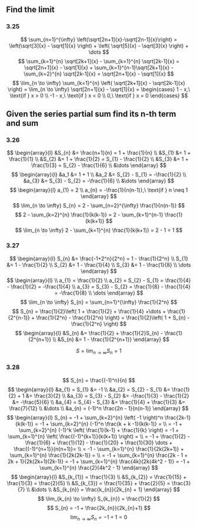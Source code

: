 ## Find the limit
### 3.25
$$
\sum_{n=1}^{\infty} \left(\sqrt[2n+1]{x}-\sqrt[2n-1]{x}\right) = \left(\sqrt[3]{x} - \sqrt[1]{x} \right) + \left( \sqrt[5]{x} - \sqrt[3]{x} \right) + \dots
$$
$$
\sum_{k=1}^{n} \sqrt[2k+1]{x} - \sum_{k=1}^{n} \sqrt[2k-1]{x} = \sqrt[2n+1]{x} - \sqrt[1]{x} + \sum_{k=1}^{n-1}\sqrt[2k+1]{x} - \sum_{k=2}^{n} \sqrt[2k-1]{x} = \sqrt[2n+1]{x} - \sqrt[1]{x}
$$
$$
\lim_{n \to \infty} \sum_{k=1}^{n} \left( \sqrt[2k+1]{x} - \sqrt[2k-1]{x} \right) = \lim_{n \to \infty}  \sqrt[2n+1]{x} - \sqrt[1]{x} = 
\begin{cases}
1 - x,\ \text{if } x > 0 \\
-1 - x,\ \text{if } x < 0 \\
0,\ \text{if } x = 0
\end{cases}
$$

## Given the series partial sum find its n-th term and sum 
### 3.26
$$ \begin{array}{l}
&S_{n} &= \frac{n+1}{n} = 1 + \frac{1}{n} \\
&S_{1} &= 1 + \frac{1}{1} \\
&S_{2} &= 1 + \frac{1}{2} = S_{1} - \frac{1}{2} \\
&S_{3} &= 1 + \frac{1}{3} = S_{2} - \frac{1}{6} \\
&\dots
\end{array}
$$
$$
\begin{array}{l}
&a_1 &= 1 + 1 \\
&a_2 &= S_{2} - S_{1} = -\frac{1}{2} \\
&a_{3} &= S_{3} - S_{2} = -\frac{1}{6} \\
&\dots
\end{array}
$$
$$
\begin{array}{l}
a_{1} = 2 \\
a_{n} = -\frac{1}{n(n-1)},\ \text{if } n \neq 1
\end{array}
$$
$$
\lim_{n \to \infty} S_{n} = 2 - \sum_{n=2}^{\infty} \frac{1}{n(n-1)}
$$
$$
2 - \sum_{k=2}^{n} \frac{1}{k(k-1)} = 2 - \sum_{k=1}^{n-1} \frac{1}{k(k+1)}
$$
$$
\lim_{n \to \infty} 2 - \sum_{k=1}^{n} \frac{1}{k(k+1)} = 2 - 1 = 1
$$

### 3.27
$$
\begin{array}{l}
S_{n} &= \frac{-1+2^n}{2^n} = 1 - \frac{1}{2^n} \\
S_{1} &= 1 - \frac{1}{2} \\
S_{2} &= 1 - \frac{1}{4} \\
S_{3} &= 1 - \frac{1}{8} \\
\dots
\end{array}
$$
$$
\begin{array}{l} \\
a_{1} = \frac{1}{2} \\
a_{2} = S_{2} - S_{1} = \frac{1}{4} - \frac{1}{2} = -\frac{1}{4} \\
a_{3} = S_{3} - S_{2} = \frac{1}{8} - \frac{1}{4} = -\frac{1}{8} \\
\dots
\end{array}
$$
$$
\lim_{n \to \infty} S_{n} = \sum_{n=1}^{\infty} \frac{1}{2^n}
$$
$$
S_{n} = \frac{1}{2}\left( 1 + \frac{1}{2} + \frac{1}{4} +\dots + \frac{1}{2^{n-1}} + \frac{1}{2^n} - \frac{1}{2^n} \right) = \frac{1}{2}\left( 1 + S_{n} - \frac{1}{2^n} \right) 
$$
$$
\begin{array}{l}
&S_{n} &= \frac{1}{2} + \frac{1}{2}S_{n} - \frac{1}{2^{n+1}} \\
&S_{n} &= 1 - \frac{1}{2^{n+1}}
\end{array}
$$

$$
S = \lim_{ n \to \infty} S_{n} = 1
$$
### 3.28
$$
S_{n} = \frac{(-1)^n}{n}
$$
$$
\begin{array}{l}
&a_{1} = S_{1} &= -1 \\
&a_{2} = S_{2} - S_{1} &= \frac{1}{2} + 1 &= \frac{3}{2} \\
&a_{3} = S_{3} - S_{2} &= -\frac{1}{3} - \frac{1}{2} &= -\frac{5}{6} \\
&a_{4} = S_{4} - S_{3} &= \frac{1}{4} + \frac{1}{3} &= \frac{7}{12} \\
&\dots \\
&a_{n} = (-1)^n \frac{2n - 1}{n(n-1)}
\end{array}
$$
$$
\begin{array}{l}
S_{n} = -1 + \sum_{k=2}^{n} \left( -1 \right)^n \frac{2k-1}{k(k-1)} = -1 + \sum_{k=2}^{n} (-1)^n \frac{k + k -1}{k(k-1)} = \\
= -1 + \sum_{k=2}^{n} (-1)^k \left( \frac{1}{k-1} + \frac{1}{k} \right) = -1 + \sum_{k=1}^{n} \left( \frac{(-1)^{k+1}}{k(k+1)} \right) = \\
= -1 + \frac{1}{2} - \frac{1}{6} + \frac{1}{12} - \frac{1}{20} + \frac{1}{30} \dots + \frac{(-1)^{n+1}}{n(n+1)}= \\
= -1 - \sum_{k=1}^{n} \frac{1}{2k(2k+1)} + \sum_{k=1}^{n} \frac{1}{2k(2k-1)} = \\ = -1 + \sum_{k=1}^{n} \frac{2k - 1 + 2k + 1}{2k(2k+1)(2k-1)} = 
 -1 + \sum_{k=1}^{n} \frac{4k}{2k(4k^2 - 1)} = -1 + \sum_{k=1}^{n} \frac{2}{4k^2 - 1}
\end{array}
$$
$$
\begin{array}{l}
&S_{k_{1}} = \frac{1}{3} \\
&S_{k_{2}} = \frac{1}{15} + \frac{1}{3} = \frac{2}{5} \\
&S_{k_{3}} = \frac{1}{35} +  \frac{2}{5} = \frac{3}{7} \\
&\dots \\
&S_{k_{n}} = \frac{k_{n}}{2k_{n} + 1}
\end{array}
$$
$$
\lim_{k_{n} \to \infty} S_{k_{n}} = \frac{1}{2}
$$
$$
S_{n} = -1 + \frac{2k_{n}}{2k_{n}+1}
$$
$$
\lim_{n \to \infty} S_{n} = -1 + 1 = 0
$$

